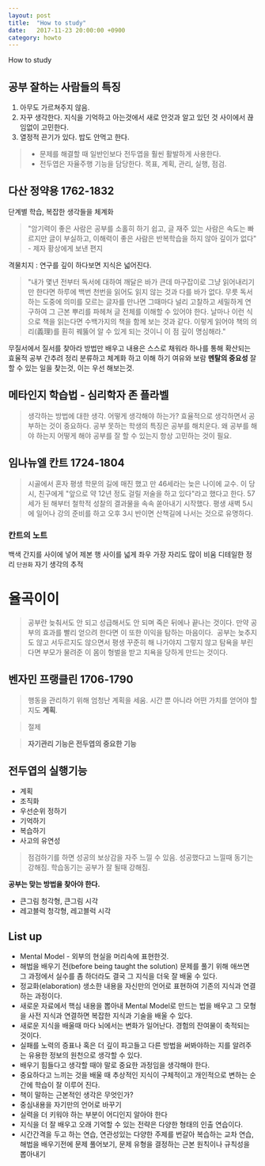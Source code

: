 ```yaml
---
layout: post
title:  "How to study"
date:   2017-11-23 20:00:00 +0900
category: howto
---
```


How to study

## 공부 잘하는 사람들의 특징

1. 아무도 가르쳐주지 않음.
2. 자꾸 생각한다. 지식을 기억하고 아는것에서 새로 안것과 알고 있던 것 사이에서 끊임없이 고민한다.
3. 열정적 끈기가 있다. 밥도 안먹고 한다.

>+ 문제를 해결할 때 일반인보다 전두엽을 훨씬 활발하게 사용한다.
>+ 전두엽은 자율주행 기능을 담당한다. 목표, 계획, 관리, 실행, 점검.

## 다산 정약용 1762-1832

단계별 학습, 복잡한 생각들을 체계화

> "암기력이 좋은 사람은 공부를 소홀히 하기 쉽고, 글 재주 있는 사람은 속도는 빠르지만 글이 부실하고, 이해력이 좋은 사람은 반복학습을 하지 않아 깊이가 없다" - 제자 황상에게 보낸 편지

격물치지 : 연구를 깊이 하다보면 지식은 넓어진다.

> "내가 몇년 전부터 독서에 대하여 깨달은 바가 큰데 마구잡이로 그냥 읽어내리기만 한다면 하루에 백번 천번을 읽어도 읽지 않는 것과 다를 바가 없다. 무릇 독서하는 도중에 의미를 모르는 글자를 만나면 그때마다 널리 고찰하고 세밀하게 연구하여 그 근본 뿌리를 파헤쳐 글 전체를 이해할 수 있어야 한다. 날마나 이런 식으로 책을 읽는다면 수백가지의 책을 함께 보는 것과 같다. 이렇게 읽어야 책의 의리(義理)를 훤히 꿰뚫어 알 수 있게 되는 것이니 이 점 깊이 명심해라."

무질서에서 질서를 찾아라
방법만 배우고 내용은 스스로 채워라
하나를 통해 확산되는 효율적 공부
간추려 정리
분류하고 체계화 하고 이해 하기
여유와 보람
**멘탈의 중요성**
잘 할 수 있는 일을 찾는것, 이는 우선 해보는것.

## 메타인지 학습법 - 심리학자 존 플라벨

> 생각하는 방법에 대한 생각. 어떻게 생각해야 하는가?
효율적으로 생각하면서 공부하는 것이 중요하다.
공부 못하는 학생의 특징은 공부를 해치운다.
왜 공부를 해야 하는지 어떻게 해야 공부를 잘 할 수 있는지 항상 고민하는 것이 필요.

## 임나뉴엘 칸트 1724-1804

> 시골에서 혼자 평생 학문의 길에 매진 했고 만 46세라는 늦은 나이에 교수.
이 당시, 친구에게 "앞으로 약 12년 정도 걸릴 저술을 하고 있다"라고 했다고 한다.
57세가 된 해부터 철학적 성찰의 결과물을 속속 쏟아내기 시작했다.
평생 새벽 5시에 일어나 강의 준비를 하고 오후 3시 반이면 산책길에 나서는 것으로 유명하다.

### 칸트의 노트
백색 간지를 사이에 넣어 제본
행 사이를 넓게
좌우 가장 자리도 많이 비움
디테일한 정리
`단권화` 자기 생각의 추적

# 율곡이이
>공부란 늦춰서도 안 되고 성급해서도 안 되며 죽은 뒤에나 끝나는 것이다. 만약 공부의 효과를 빨리 얻으려 한다면 이 또한 이익을 탐하는 마음이다. 
공부는 늦추지도 않고 서두르지도 않으면서 평생 꾸준히 해 나가야지 그렇지 않고 탐욕을 부린다면 부모가 물려준 이 몸이 형벌을 받고 치욕을 당하게 만드는 것이다.

## 벤자민 프랭클린 1706-1790

> 행동을 관리하기 위해 엄청난 계획을 세움.
시간 뿐 아니라 어떤 가치를 얻어야 할지도 **계획**.

> 절제

> **자기관리 기능은 전두엽의 중요한 기능**

## 전두엽의 실행기능
- 계획
- 조직화
- 우선순위 정하기
- 기억하기
- 복습하기
- 사고의 유연성

> 점검하기를 하면 성공의 보상감을 자주 느낄 수 있음. 성공했다고 느낄때 동기는 강해짐. 학습동기는 공부가 잘 될때 강해짐.


**공부는 맞는 방법을 찾아야 한다.**


- 큰그림 청각형, 큰그림 시각
- 레고블럭 청각형, 레고블럭 시각

## List up

- Mental Model - 외부의 현실을 머리속에 표현한것.
- 해법을 배우기 전(before being taught the solution) 문제를 풀기 위해 애쓰면 그 과정에서 실수를 좀 하더라도 결국 그 지식을 더욱 잘 배울 수 있다.
- 정교화(elaboration) 생소한 내용을 자신만의 언어로 표현하여 기존의 지식과 연결하는 과정이다.
- 새로운 자료에서 핵심 내용을 뽑아내 Mental Model로 만드는 법을 배우고 그 모형을 사전 지식과 연결하면 복잡한 지식과 기술을 배울 수 있다.
- 새로운 지식을 배울때 마다 뇌에서는 변화가 일어난다. 경험의 잔여물이 축적되는 것이다.
- 실패를 노력의 증표나 혹은 더 깊이 파고들고 다른 방법을 써봐야하는 지를 알려주는 유용한 정보의 원천으로 생각할 수 있다.
- 배우기 힘들다고 생각할 때야 말로 중요한 과정임을 생각해야 한다.
- 중요하다고 느끼는 것을 배울 때 추상적인 지식이 구체적이고 개인적으로 변하는 순간에 학습이 잘 이루어 진다.
- 책이 말하는 근본적인 생각은 무엇인가?
- 중심내용을 자기만의 언어로 바꾸기
- 실력을 더 키워야 하는 부분이 어디인지 알아야 한다
- 지식을 더 잘 배우고 오래 기억할 수 있는 전략은 다양한 형태의 인출 연습이다.
- 시간간격을 두고 하는 연습, 연관성있는 다양한 주제를 번갈아 복습하는 교차 연습, 해법을 배우기전에 문제 풀어보기, 문제 유형을 결정하는 근본 원칙이나 규칙성을 뽑아내기
